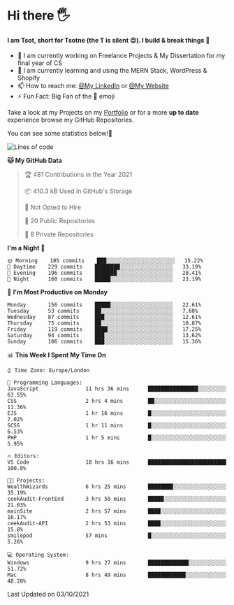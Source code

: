 # Hi there :raised_hand_with_fingers_splayed:
#### I am Tsot, short for Tsotne (the T is silent :wink:). I build & break things :space_invader:
- :telescope: I am currently working on Freelance Projects & My Dissertation for my final year of CS
- :seedling: I am currently learning and using the MERN Stack, WordPress & Shopify
- :mailbox: How to reach me: [@My LinkedIn](https://www.linkedin.com/in/tsotne-gvadzabia/) or [@My Website](https://tsotnegvadzabia.me/contact)
- :zap: Fun Fact: Big Fan of the :space_invader: emoji

Take a look at my Projects on my [Portfolio](https://tsotne.co.uk/) or for a more **up to date** experience browse my GitHub Repositories.

You can see some statistics below!:space_invader:
<!--START_SECTION:waka-->
![Lines of code](https://img.shields.io/badge/From%20Hello%20World%20I%27ve%20Written-3.5%20million%20lines%20of%20code-blue)

**🐱 My GitHub Data** 

> 🏆 481 Contributions in the Year 2021
 > 
> 📦 410.3 kB Used in GitHub's Storage 
 > 
> 🚫 Not Opted to Hire
 > 
> 📜 20 Public Repositories 
 > 
> 🔑 8 Private Repositories  
 > 
**I'm a Night 🦉** 

```text
🌞 Morning    105 commits    ███░░░░░░░░░░░░░░░░░░░░░░   15.22% 
🌆 Daytime    229 commits    ████████░░░░░░░░░░░░░░░░░   33.19% 
🌃 Evening    196 commits    ███████░░░░░░░░░░░░░░░░░░   28.41% 
🌙 Night      160 commits    █████░░░░░░░░░░░░░░░░░░░░   23.19%

```
📅 **I'm Most Productive on Monday** 

```text
Monday       156 commits    █████░░░░░░░░░░░░░░░░░░░░   22.61% 
Tuesday      53 commits     ██░░░░░░░░░░░░░░░░░░░░░░░   7.68% 
Wednesday    87 commits     ███░░░░░░░░░░░░░░░░░░░░░░   12.61% 
Thursday     75 commits     ██░░░░░░░░░░░░░░░░░░░░░░░   10.87% 
Friday       119 commits    ████░░░░░░░░░░░░░░░░░░░░░   17.25% 
Saturday     94 commits     ███░░░░░░░░░░░░░░░░░░░░░░   13.62% 
Sunday       106 commits    ███░░░░░░░░░░░░░░░░░░░░░░   15.36%

```


📊 **This Week I Spent My Time On** 

```text
⌚︎ Time Zone: Europe/London

💬 Programming Languages: 
JavaScript               11 hrs 36 mins      ████████████████░░░░░░░░░   63.55% 
CSS                      2 hrs 4 mins        ██░░░░░░░░░░░░░░░░░░░░░░░   11.36% 
EJS                      1 hr 16 mins        █░░░░░░░░░░░░░░░░░░░░░░░░   7.02% 
SCSS                     1 hr 11 mins        █░░░░░░░░░░░░░░░░░░░░░░░░   6.53% 
PHP                      1 hr 5 mins         █░░░░░░░░░░░░░░░░░░░░░░░░   5.95%

🔥 Editors: 
VS Code                  18 hrs 16 mins      █████████████████████████   100.0%

🐱‍💻 Projects: 
WealthWizards            6 hrs 25 mins       ████████░░░░░░░░░░░░░░░░░   35.19% 
ceekAudit-FrontEnd       3 hrs 50 mins       █████░░░░░░░░░░░░░░░░░░░░   21.03% 
mainSite                 2 hrs 57 mins       ████░░░░░░░░░░░░░░░░░░░░░   16.17% 
ceekAudit-API            2 hrs 53 mins       ████░░░░░░░░░░░░░░░░░░░░░   15.8% 
smilepod                 57 mins             █░░░░░░░░░░░░░░░░░░░░░░░░   5.26%

💻 Operating System: 
Windows                  9 hrs 27 mins       █████████████░░░░░░░░░░░░   51.72% 
Mac                      8 hrs 49 mins       ████████████░░░░░░░░░░░░░   48.28%

```


 Last Updated on 03/10/2021
<!--END_SECTION:waka-->
